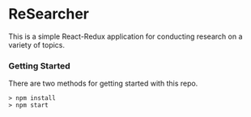 # ReSearcher

This is a simple React-Redux application for conducting research on a variety of topics.

### Getting Started

There are two methods for getting started with this repo.

```
> npm install
> npm start
```
